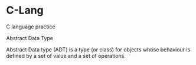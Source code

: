 # C-Lang
C language practice


Abstract Data Type

Abstract Data type (ADT) is a type (or class) for objects whose behaviour is defined by a set of value and a set of operations.
